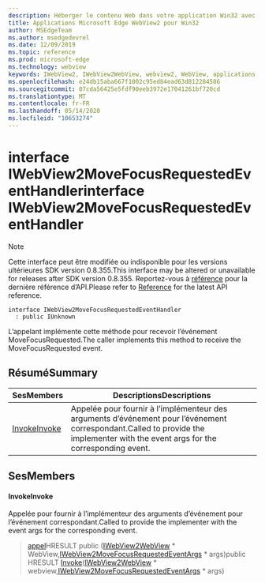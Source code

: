 ```yaml
---
description: Héberger le contenu Web dans votre application Win32 avec le contrôle Microsoft Edge WebView2
title: Applications Microsoft Edge WebView2 pour Win32
author: MSEdgeTeam
ms.author: msedgedevrel
ms.date: 12/09/2019
ms.topic: reference
ms.prod: microsoft-edge
ms.technology: webview
keywords: IWebView2, IWebView2WebView, webview2, WebView, applications Win32, Win32, Edge
ms.openlocfilehash: e24db15aba667f1002c95ed84ead63d812284586
ms.sourcegitcommit: 07cda56425e5fdf90eeb3972e17041261bf720cd
ms.translationtype: MT
ms.contentlocale: fr-FR
ms.lasthandoff: 05/14/2020
ms.locfileid: "10653274"
---
```

# <span data-ttu-id="f0347-104">interface IWebView2MoveFocusRequestedEventHandler</span><span class="sxs-lookup"><span data-stu-id="f0347-104">interface IWebView2MoveFocusRequestedEventHandler</span></span> 

> [!NOTE]
> <span data-ttu-id="f0347-105">Cette interface peut être modifiée ou indisponible pour les versions ultérieures SDK version 0.8.355.</span><span class="sxs-lookup"><span data-stu-id="f0347-105">This interface may be altered or unavailable for releases after SDK version 0.8.355.</span></span> <span data-ttu-id="f0347-106">Reportez-vous à [référence](../../../webview2-api-reference.md) pour la dernière référence d’API.</span><span class="sxs-lookup"><span data-stu-id="f0347-106">Please refer to [Reference](../../../webview2-api-reference.md) for the latest API reference.</span></span>

```
interface IWebView2MoveFocusRequestedEventHandler
  : public IUnknown
```

<span data-ttu-id="f0347-107">L’appelant implémente cette méthode pour recevoir l’événement MoveFocusRequested.</span><span class="sxs-lookup"><span data-stu-id="f0347-107">The caller implements this method to receive the MoveFocusRequested event.</span></span>

## <span data-ttu-id="f0347-108">Résumé</span><span class="sxs-lookup"><span data-stu-id="f0347-108">Summary</span></span>

 <span data-ttu-id="f0347-109">Ses</span><span class="sxs-lookup"><span data-stu-id="f0347-109">Members</span></span>                        | <span data-ttu-id="f0347-110">Descriptions</span><span class="sxs-lookup"><span data-stu-id="f0347-110">Descriptions</span></span>
--------------------------------|---------------------------------------------
[<span data-ttu-id="f0347-111">Invoke</span><span class="sxs-lookup"><span data-stu-id="f0347-111">Invoke</span></span>](#invoke) | <span data-ttu-id="f0347-112">Appelée pour fournir à l’implémenteur des arguments d’événement pour l’événement correspondant.</span><span class="sxs-lookup"><span data-stu-id="f0347-112">Called to provide the implementer with the event args for the corresponding event.</span></span>

## <span data-ttu-id="f0347-113">Ses</span><span class="sxs-lookup"><span data-stu-id="f0347-113">Members</span></span>

#### <span data-ttu-id="f0347-114">Invoke</span><span class="sxs-lookup"><span data-stu-id="f0347-114">Invoke</span></span> 

<span data-ttu-id="f0347-115">Appelée pour fournir à l’implémenteur des arguments d’événement pour l’événement correspondant.</span><span class="sxs-lookup"><span data-stu-id="f0347-115">Called to provide the implementer with the event args for the corresponding event.</span></span>

> <span data-ttu-id="f0347-116">[appel](#invoke)HRESULT public ([IWebView2WebView](IWebView2WebView.md) \* WebView,[IWebView2MoveFocusRequestedEventArgs](IWebView2MoveFocusRequestedEventArgs.md) \* args)</span><span class="sxs-lookup"><span data-stu-id="f0347-116">public HRESULT [Invoke](#invoke)([IWebView2WebView](IWebView2WebView.md) \* webview,[IWebView2MoveFocusRequestedEventArgs](IWebView2MoveFocusRequestedEventArgs.md) \* args)</span></span>

